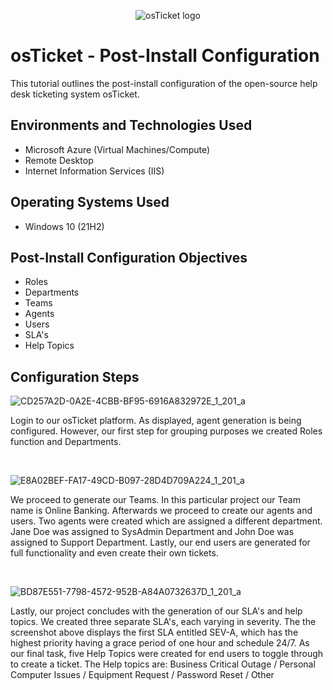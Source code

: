 <p align="center">
<img src="https://i.imgur.com/Clzj7Xs.png" alt="osTicket logo"/>
</p>

<h1>osTicket - Post-Install Configuration</h1>
This tutorial outlines the post-install configuration of the open-source help desk ticketing system osTicket.<br />


<h2>Environments and Technologies Used</h2>

- Microsoft Azure (Virtual Machines/Compute)
- Remote Desktop
- Internet Information Services (IIS)

<h2>Operating Systems Used </h2>

- Windows 10</b> (21H2)

<h2>Post-Install Configuration Objectives</h2>

- Roles
- Departments
- Teams
- Agents
- Users
- SLA's
- Help Topics

<h2>Configuration Steps</h2>

![CD257A2D-0A2E-4CBB-BF95-6916A832972E_1_201_a](https://github.com/user-attachments/assets/be6fe3fc-f9fb-4dca-b8c1-7050a390be68)

Login to our osTicket platform. As displayed, agent generation is being configured. However, our first step for grouping purposes we created Roles function and Departments.
</p>
<br />

![E8A02BEF-FA17-49CD-B097-28D4D709A224_1_201_a](https://github.com/user-attachments/assets/b50078ac-9a91-4599-9dfa-fee7d0edfd04)

We proceed to generate our Teams. In this particular project our Team name is Online Banking. Afterwards we proceed to create our agents and users. Two agents were created which are assigned a different department. Jane Doe was assigned to SysAdmin Department and John Doe was assigned to Support Department. Lastly, our end users are generated for full functionality and even create their own tickets. 
</p>
<br />

![BD87E551-7798-4572-952B-A84A0732637D_1_201_a](https://github.com/user-attachments/assets/5da12ddf-1f23-40f6-a962-d460d8ecbd30)

Lastly, our project concludes with the generation of our SLA's and help topics. We created three separate SLA's, each varying in severity. The the screenshot above displays the first SLA entitled SEV-A, which has the highest priority having a grace period of one hour and schedule 24/7. As our final task, five Help Topics were created for end users to toggle through to create a ticket. The Help topics are:
Business Critical Outage /
Personal Computer Issues /
Equipment Request /
Password Reset /
Other
</p>
<br />
